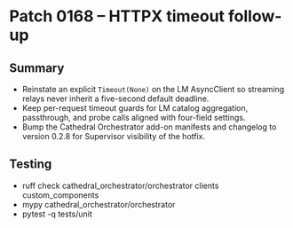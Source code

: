 # Patch 0168 – HTTPX timeout follow-up

## Summary
- Reinstate an explicit `Timeout(None)` on the LM AsyncClient so streaming relays never inherit a five-second default deadline.
- Keep per-request timeout guards for LM catalog aggregation, passthrough, and probe calls aligned with four-field settings.
- Bump the Cathedral Orchestrator add-on manifests and changelog to version 0.2.8 for Supervisor visibility of the hotfix.

## Testing
- ruff check cathedral_orchestrator/orchestrator clients custom_components
- mypy cathedral_orchestrator/orchestrator
- pytest -q tests/unit
